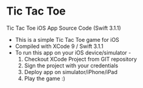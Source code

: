 <TicTacToe>
<Author: Cheena Malhotra>
<Date: 10 June 2017>

<h1>Tic Tac Toe </h1>

Tic Tac Toe iOS App Source Code (Swift 3.1.1)

- This is a simple Tic Tac Toe game for iOS
- Compiled with XCode 9 / Swift 3.1.1
- To run this app on your iOS device/simulator -
  1. Checkout XCode Project from GIT repository
  2. Sign the project with your credentials
  3. Deploy app on simulator/iPhone/iPad
  4. Play the game :)

